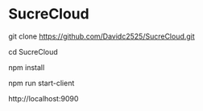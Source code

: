 # SucreCloud

git clone https://github.com/Davidc2525/SucreCloud.git

cd SucreCloud

npm install

npm run start-client

http://localhost:9090


